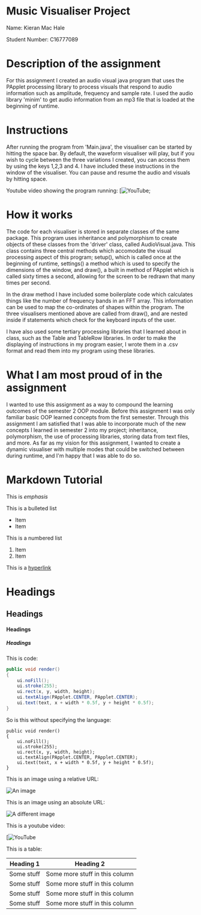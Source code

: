 # Music Visualiser Project

Name: Kieran Mac Hale

Student Number: C16777089


# Description of the assignment

For this assignment I created an audio visual java program that uses the PApplet processing library to process
visuals that respond to audio information such as amplitude, frequency and sample rate. I used the audio library 
'minim' to get audio information from an mp3 file that is loaded at the beginning of runtime. 

# Instructions

After running the program from 'Main.java', the visualiser can be started by hitting the space bar. By default,
the waveform visualiser will play, but if you wish to cycle between the three variations I created, you can access them
by using the keys 1,2,3 and 4. I have included these instructions in the window of the visualiser. You can pause and resume
the audio and visuals by hitting space.

Youtube video showing the program running: 
[![YouTube](https://www.youtube.com/watch?v=_Bv1tinv_IQ&feature=youtu.be);

# How it works

The code for each visualiser is stored in separate classes of the same package. This program uses inheritance and polymorphism
to create objects of these classes from the 'driver' class, called AudioVisual.java. This class contains three central methods
which accomodate the visual processing aspect of this program; setup(), which is called once at the beginning of runtime, settings()
a method which is used to specify the dimensions of the window, and draw(), a built in method of PApplet which is called sixty times a second, 
allowing for the screen to be redrawn that many times per second. 

In the draw method I have included some boilerplate code which calculates things like the number of frequency bands in an FFT array.
This information can be used to map the co-ordinates of shapes within the program. The three visualisers mentioned above are called 
from draw(), and are nested inside if statements which check for the keyboard inputs of the user. 

I have also used some tertiary processing libraries that I learned about in class, such as the Table and TableRow libraries. In order
to make the displaying of instructions in my program easier, I wrote them in a .csv format and read them into my program using these
libraries. 

# What I am most proud of in the assignment

I wanted to use this assignment as a way to compound the learning outcomes of the semester 2 OOP module. 
Before this assignment I was only familiar basic OOP learned concepts from the first semester. Through this assignment I am 
satisfied that I was able to incorporate much of the new concepts I learned in semester 2 into my project; inheritance, polymorphism,
the use of processing libraries, storing data from text files, and more. As far as my vision for this assignment,
I wanted to create a dynamic visualiser with multiple modes that could be switched between during runtime, and I'm happy that I was able to do so. 


# Markdown Tutorial

This is *emphasis*

This is a bulleted list

- Item
- Item

This is a numbered list

1. Item
1. Item

This is a [hyperlink](http://bryanduggan.org)

# Headings
## Headings
#### Headings
##### Headings

This is code:

```Java
public void render()
{
	ui.noFill();
	ui.stroke(255);
	ui.rect(x, y, width, height);
	ui.textAlign(PApplet.CENTER, PApplet.CENTER);
	ui.text(text, x + width * 0.5f, y + height * 0.5f);
}
```

So is this without specifying the language:

```
public void render()
{
	ui.noFill();
	ui.stroke(255);
	ui.rect(x, y, width, height);
	ui.textAlign(PApplet.CENTER, PApplet.CENTER);
	ui.text(text, x + width * 0.5f, y + height * 0.5f);
}
```

This is an image using a relative URL:

![An image](images/p8.png)

This is an image using an absolute URL:

![A different image](https://bryanduggandotorg.files.wordpress.com/2019/02/infinite-forms-00045.png?w=595&h=&zoom=2)

This is a youtube video:

[![YouTube](https://www.youtube.com/watch?v=_Bv1tinv_IQ&feature=youtu.be)

This is a table:

| Heading 1 | Heading 2 |
|-----------|-----------|
|Some stuff | Some more stuff in this column |
|Some stuff | Some more stuff in this column |
|Some stuff | Some more stuff in this column |
|Some stuff | Some more stuff in this column |

